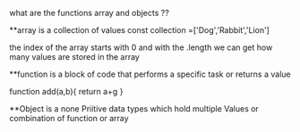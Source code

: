 what are the functions array and objects ??

**array is a collection of values 
const collection =['Dog','Rabbit','Lion']

the index of the array starts with 0 
and with the .length we can get how many values are stored in the array 


**function is a block of code that performs a specific task or returns a value 

function add(a,b){
    return a+g
}


**Object is a none Priitive data types which hold multiple Values or combination of function or array 

